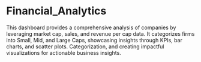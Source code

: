 # Financial_Analytics
This dashboard provides a comprehensive analysis of companies by leveraging market cap, sales, and revenue per cap data. It categorizes firms into Small, Mid, and Large Caps, showcasing insights through KPIs, bar charts, and scatter plots. Categorization, and creating impactful visualizations for actionable business insights.
